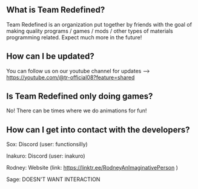 ## What is Team Redefined?

Team Redefined is an organization put together by friends with the goal of making quality programs / games / mods / other types of materials programming related.
Expect much more in the future!


## How can I be updated?

You can follow us on our youtube channel for updates --> https://youtube.com/@tr-official08?feature=shared


## Is Team Redefined only doing games?

No! 
There can be times where we do animations for fun!


## How can I get into contact with the developers?


Sox: Discord (user: functionsilly)

Inakuro: Discord (user: inakuro)

Rodney: Website (link: https://linktr.ee/RodneyAnImaginativePerson )

Sage: DOESN'T WANT INTERACTION 
